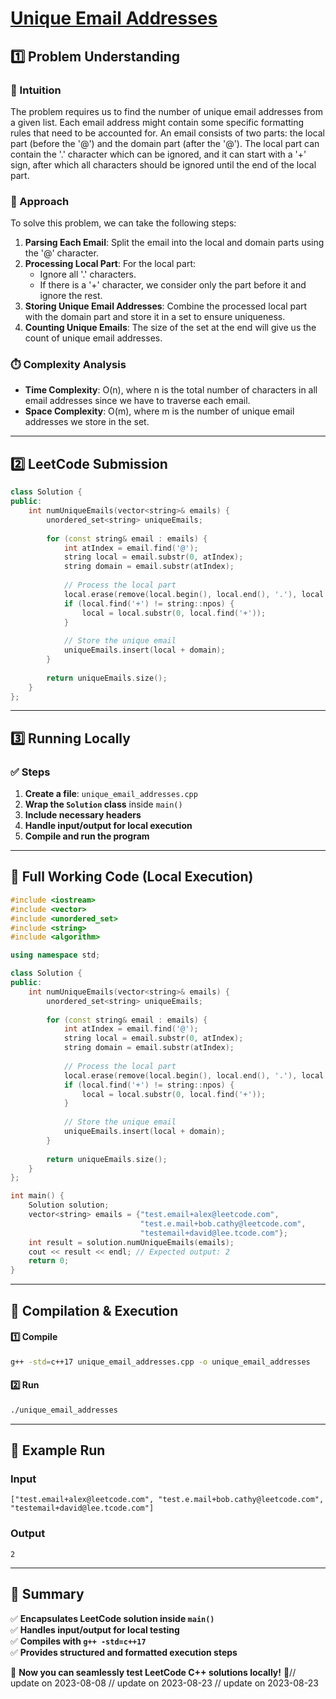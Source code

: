 # **[Unique Email Addresses](https://leetcode.com/problems/unique-email-addresses/description/)**  

## **1️⃣ Problem Understanding**  
### **📌 Intuition**  
The problem requires us to find the number of unique email addresses from a given list. Each email address might contain some specific formatting rules that need to be accounted for. An email consists of two parts: the local part (before the '@') and the domain part (after the '@'). The local part can contain the '.' character which can be ignored, and it can start with a '+' sign, after which all characters should be ignored until the end of the local part.

### **🚀 Approach**  
To solve this problem, we can take the following steps:
1. **Parsing Each Email**: Split the email into the local and domain parts using the '@' character.
2. **Processing Local Part**: For the local part:
   - Ignore all '.' characters.
   - If there is a '+' character, we consider only the part before it and ignore the rest.
3. **Storing Unique Email Addresses**: Combine the processed local part with the domain part and store it in a set to ensure uniqueness.
4. **Counting Unique Emails**: The size of the set at the end will give us the count of unique email addresses.

### **⏱️ Complexity Analysis**  
- **Time Complexity**: O(n), where n is the total number of characters in all email addresses since we have to traverse each email.
- **Space Complexity**: O(m), where m is the number of unique email addresses we store in the set.

---  

## **2️⃣ LeetCode Submission**  
```cpp
class Solution {
public:
    int numUniqueEmails(vector<string>& emails) {
        unordered_set<string> uniqueEmails;
        
        for (const string& email : emails) {
            int atIndex = email.find('@');
            string local = email.substr(0, atIndex);
            string domain = email.substr(atIndex);
            
            // Process the local part
            local.erase(remove(local.begin(), local.end(), '.'), local.end());
            if (local.find('+') != string::npos) {
                local = local.substr(0, local.find('+'));
            }
            
            // Store the unique email
            uniqueEmails.insert(local + domain);
        }
        
        return uniqueEmails.size();
    }
};  
```  

---  

## **3️⃣ Running Locally**  
### **✅ Steps**  
1. **Create a file**: `unique_email_addresses.cpp`  
2. **Wrap the `Solution` class** inside `main()`  
3. **Include necessary headers**  
4. **Handle input/output for local execution**  
5. **Compile and run the program**  

---  

## **📝 Full Working Code (Local Execution)**  
```cpp
#include <iostream>
#include <vector>
#include <unordered_set>
#include <string>
#include <algorithm>

using namespace std;

class Solution {
public:
    int numUniqueEmails(vector<string>& emails) {
        unordered_set<string> uniqueEmails;
        
        for (const string& email : emails) {
            int atIndex = email.find('@');
            string local = email.substr(0, atIndex);
            string domain = email.substr(atIndex);
            
            // Process the local part
            local.erase(remove(local.begin(), local.end(), '.'), local.end());
            if (local.find('+') != string::npos) {
                local = local.substr(0, local.find('+'));
            }
            
            // Store the unique email
            uniqueEmails.insert(local + domain);
        }
        
        return uniqueEmails.size();
    }
};

int main() {
    Solution solution;
    vector<string> emails = {"test.email+alex@leetcode.com", 
                             "test.e.mail+bob.cathy@leetcode.com", 
                             "testemail+david@lee.tcode.com"};
    int result = solution.numUniqueEmails(emails);
    cout << result << endl; // Expected output: 2
    return 0;
}
```  

---  

## **🔧 Compilation & Execution**  
#### **1️⃣ Compile**  
```bash
g++ -std=c++17 unique_email_addresses.cpp -o unique_email_addresses
```  

#### **2️⃣ Run**  
```bash
./unique_email_addresses
```  

---  

## **🎯 Example Run**  
### **Input**  
```
["test.email+alex@leetcode.com", "test.e.mail+bob.cathy@leetcode.com", "testemail+david@lee.tcode.com"]
```  
### **Output**  
```
2
```  

---  

## **📌 Summary**  
✅ **Encapsulates LeetCode solution inside `main()`**  
✅ **Handles input/output for local testing**  
✅ **Compiles with `g++ -std=c++17`**  
✅ **Provides structured and formatted execution steps**  

🚀 **Now you can seamlessly test LeetCode C++ solutions locally!** 🚀// update on 2023-08-08
// update on 2023-08-23
// update on 2023-08-23
